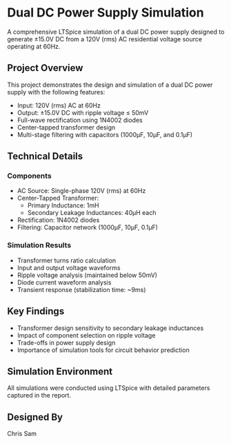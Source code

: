 # Dual DC Power Supply Simulation

A comprehensive LTSpice simulation of a dual DC power supply designed to generate ±15.0V DC from a 120V (rms) AC residential voltage source operating at 60Hz.

## Project Overview

This project demonstrates the design and simulation of a dual DC power supply with the following features:
- Input: 120V (rms) AC at 60Hz
- Output: ±15.0V DC with ripple voltage ≤ 50mV
- Full-wave rectification using 1N4002 diodes
- Center-tapped transformer design
- Multi-stage filtering with capacitors (1000μF, 10μF, and 0.1μF)

## Technical Details

### Components
- AC Source: Single-phase 120V (rms) at 60Hz
- Center-Tapped Transformer:
  - Primary Inductance: 1mH
  - Secondary Leakage Inductances: 40μH each
- Rectification: 1N4002 diodes
- Filtering: Capacitor network (1000μF, 10μF, 0.1μF)

### Simulation Results
- Transformer turns ratio calculation
- Input and output voltage waveforms
- Ripple voltage analysis (maintained below 50mV)
- Diode current waveform analysis
- Transient response (stabilization time: ~9ms)

## Key Findings
- Transformer design sensitivity to secondary leakage inductances
- Impact of component selection on ripple voltage
- Trade-offs in power supply design
- Importance of simulation tools for circuit behavior prediction

## Simulation Environment
All simulations were conducted using LTSpice with detailed parameters captured in the report.

## Designed By
Chris Sam 